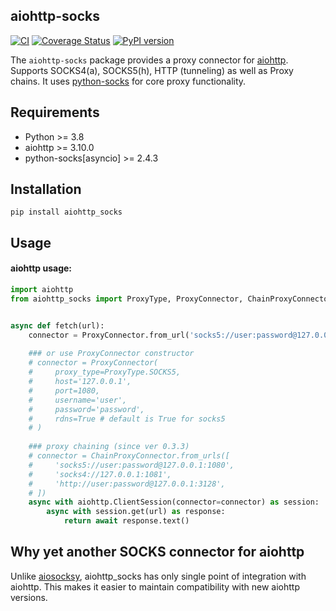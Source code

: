 ## aiohttp-socks

[![CI](https://github.com/romis2012/aiohttp-socks/actions/workflows/ci.yml/badge.svg)](https://github.com/romis2012/aiohttp-socks/actions/workflows/ci.yml)
[![Coverage Status](https://codecov.io/gh/romis2012/aiohttp-socks/branch/master/graph/badge.svg)](https://codecov.io/gh/romis2012/aiohttp-socks)
[![PyPI version](https://badge.fury.io/py/aiohttp-socks.svg)](https://pypi.python.org/pypi/aiohttp-socks)
<!--
[![Downloads](https://pepy.tech/badge/aiohttp-socks/month)](https://pepy.tech/project/aiohttp-socks)
-->
The `aiohttp-socks` package provides a proxy connector for [aiohttp](https://github.com/aio-libs/aiohttp). 
Supports SOCKS4(a), SOCKS5(h), HTTP (tunneling) as well as Proxy chains.
It uses [python-socks](https://github.com/romis2012/python-socks) for core proxy functionality.


## Requirements
- Python >= 3.8
- aiohttp >= 3.10.0
- python-socks[asyncio] >= 2.4.3

## Installation
```
pip install aiohttp_socks
```

## Usage

#### aiohttp usage:
```python
import aiohttp
from aiohttp_socks import ProxyType, ProxyConnector, ChainProxyConnector


async def fetch(url):
    connector = ProxyConnector.from_url('socks5://user:password@127.0.0.1:1080')
    
    ### or use ProxyConnector constructor
    # connector = ProxyConnector(
    #     proxy_type=ProxyType.SOCKS5,
    #     host='127.0.0.1',
    #     port=1080,
    #     username='user',
    #     password='password',
    #     rdns=True # default is True for socks5
    # )
    
    ### proxy chaining (since ver 0.3.3)
    # connector = ChainProxyConnector.from_urls([
    #     'socks5://user:password@127.0.0.1:1080',
    #     'socks4://127.0.0.1:1081',
    #     'http://user:password@127.0.0.1:3128',
    # ])
    async with aiohttp.ClientSession(connector=connector) as session:
        async with session.get(url) as response:
            return await response.text()
```

## Why yet another SOCKS connector for aiohttp

Unlike [aiosocksy](https://github.com/romis2012/aiosocksy), aiohttp_socks has only single point of integration with aiohttp. 
This makes it easier to maintain compatibility with new aiohttp versions.


